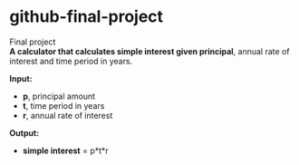 # github-final-project  
Final project  
**A calculator that calculates simple interest given principal**, annual rate of interest and time period in years.  

**Input:**  
- **p**, principal amount  
- **t**, time period in years  
- **r**, annual rate of interest  

**Output:**
- **simple interest** = p\*t\*r  

